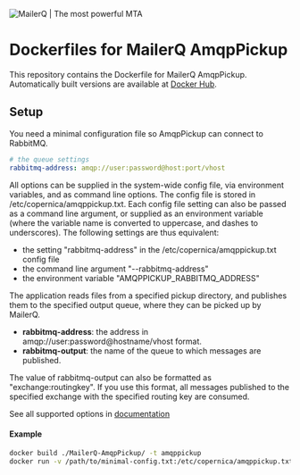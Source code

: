 ![MailerQ | The most powerful MTA](https://media.copernica.com/logos/mailerq-logo.svg "MailerQ | The most powerful MTA")

# Dockerfiles for MailerQ AmqpPickup
This repository contains the Dockerfile for MailerQ AmqpPickup. Automatically built versions are available at [Docker Hub](https://hub.docker.com/r/mailerq/amqppickup/). 

## Setup
You need a minimal configuration file so AmqpPickup can connect to RabbitMQ.
```yaml
# the queue settings
rabbitmq-address: amqp://user:password@host:port/vhost
```

All options can be supplied in the system-wide config file, via environment variables, and as command line options. The config file is stored in /etc/copernica/amqppickup.txt. Each config file setting can also be passed as a command line argument, or supplied as an environment variable (where the variable name is converted to uppercase, and dashes to underscores). The following settings are thus equivalent:
 - the setting "rabbitmq-address" in the /etc/copernica/amqppickup.txt config file
 - the command line argument "--rabbitmq-address"
 - the environment variable "AMQPPICKUP_RABBITMQ_ADDRESS"

The application reads files from a specified pickup directory, and publishes them to the specified output queue, where they can be picked up by MailerQ.
 - **rabbitmq-address**: the address in amqp://user:password@hostname/vhost format.
 - **rabbitmq-output**: the name of the queue to which messages are published.

The value of rabbitmq-output can also be formatted as "exchange:routingkey". If you use this format, all messages published to the specified exchange with the specified routing key are consumed.

See all supported options in [documentation](https://www.mailerq.com/documentation/5.13/mailerq-amqppickup)

#### Example
```bash
docker build ./MailerQ-AmqpPickup/ -t amqppickup
docker run -v /path/to/minimal-config.txt:/etc/copernica/amqppickup.txt amqppickup
```
